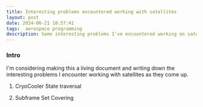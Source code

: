 ```yaml
---
title: Interesting problems encountered working with satellites
layout: post
date: 2024-06-21 18:57:41
tags:  aerospace programming
description: Some interesting problems I've encountered working on satellites and how we solved them
---
```


### Intro

I'm considering making this a living document and writing down the interesting problems I encounter working with satellites as they come up.

1. CryoCooler State traversal

2. Subframe Set Covering
